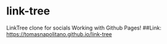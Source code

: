 # link-tree
LinkTree clone for socials
Working with Github Pages!
##Link: https://tomasnapolitano.github.io/link-tree
